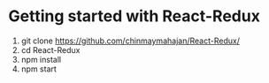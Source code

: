 # Getting started with React-Redux


1. git clone https://github.com/chinmaymahajan/React-Redux/
2. cd React-Redux
3. npm install
4. npm start
